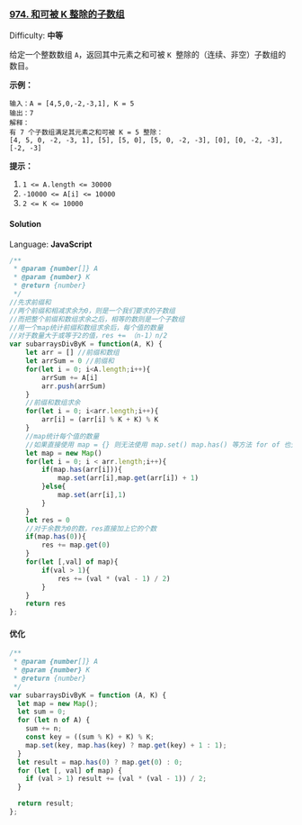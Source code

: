 ### [974\. 和可被 K 整除的子数组](https://leetcode-cn.com/problems/subarray-sums-divisible-by-k/)

Difficulty: **中等**

给定一个整数数组 `A`，返回其中元素之和可被 `K`  整除的（连续、非空）子数组的数目。

**示例：**

```
输入：A = [4,5,0,-2,-3,1], K = 5
输出：7
解释：
有 7 个子数组满足其元素之和可被 K = 5 整除：
[4, 5, 0, -2, -3, 1], [5], [5, 0], [5, 0, -2, -3], [0], [0, -2, -3], [-2, -3]
```

**提示：**

1.  `1 <= A.length <= 30000`
2.  `-10000 <= A[i] <= 10000`
3.  `2 <= K <= 10000`

#### Solution

Language: **JavaScript**

```javascript
​/**
 * @param {number[]} A
 * @param {number} K
 * @return {number}
 */
//先求前缀和
//两个前缀和相减求余为0，则是一个我们要求的子数组
//而把整个前缀和数组求余之后，相等的数则是一个子数组
//用一个map统计前缀和数组求余后，每个值的数量
//对于数量大于或等于2的值，res += （n-1）n/2
var subarraysDivByK = function(A, K) {
    let arr = [] //前缀和数组
    let arrSum = 0 //前缀和
    for(let i = 0; i<A.length;i++){
        arrSum += A[i]
        arr.push(arrSum)
    }
    //前缀和数组求余
    for(let i = 0; i<arr.length;i++){
        arr[i] = (arr[i] % K + K) % K
    }
    //map统计每个值的数量
    //如果直接使用 map = {} 则无法使用 map.set() map.has() 等方法 for of 也无法使用
    let map = new Map()
    for(let i = 0; i < arr.length;i++){
        if(map.has(arr[i])){
            map.set(arr[i],map.get(arr[i]) + 1)
        }else{
            map.set(arr[i],1)
        }
    }
    let res = 0
    //对于余数为0的数，res直接加上它的个数
    if(map.has(0)){
        res += map.get(0)
    }
    for(let [,val] of map){
        if(val > 1){
            res += (val * (val - 1) / 2)
        }
    }
    return res
};
```

#### 优化

```js
/**
 * @param {number[]} A
 * @param {number} K
 * @return {number}
 */
var subarraysDivByK = function (A, K) {
  let map = new Map();
  let sum = 0;
  for (let n of A) {
    sum += n;
    const key = ((sum % K) + K) % K;
    map.set(key, map.has(key) ? map.get(key) + 1 : 1);
  }
  let result = map.has(0) ? map.get(0) : 0;
  for (let [, val] of map) {
    if (val > 1) result += (val * (val - 1)) / 2;
  }

  return result;
};
```
